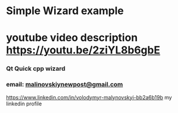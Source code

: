 # Simple Wizard example
# youtube video description https://youtu.be/2ziYL8b6gbE

### Qt Quick cpp wizard

### email: malinovskiynewpost@gmail.com

https://www.linkedin.com/in/volodymyr-malynovskyi-bb2a6b19b  my linkedin profile


